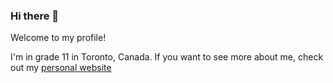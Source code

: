 ### Hi there 👋

Welcome to my profile!

I'm in grade 11 in Toronto, Canada. If you want to see more about me, check out my [personal website](http://ibrahimfadel.com)
